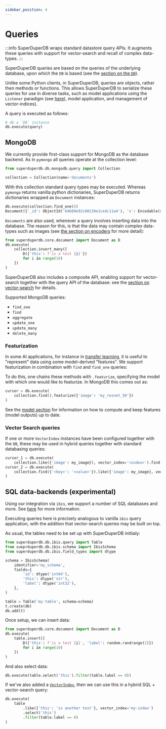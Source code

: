 ```yaml
---
sidebar_position: 4
---
```


# Queries

:::info
SuperDuperDB wraps standard datastore query APIs. It augments
these queries with support for vector-search and recall of complex data-types.
:::

SuperDuperDB queries are based on the queries of the underlying database, upon which the 
`DB` is based (see the [section on the `DB`](db)). 

Unlike some Python clients, in SuperDuperDB, queries are objects, rather then methods or functions.
This allows SuperDuperDB to serialize these queries for use in diverse tasks, such as model 
applications using the `Listener` paradigm (see [here](listeners)), model application, and management of vector-indices).

A query is executed as follows:

```python
# db a `DB` instance
db.execute(query)
```

## MongoDB

We currently provide first-class support for MongoDB as the database backend. As in `pymongo` all queries operate at the collection level:

```python
from superduperdb.db.mongodb.query import Collection

collection = Collection(name='documents')
```

With this collection standard query types may be executed. Whereas `pymongo` returns vanilla python dictionaries, SuperDuperDB returns dictionaries wrapped as `Document` instances:


```python
db.execute(collection.find_one())
Document({'_id': ObjectId('64b89e92c08139e1cedc11a4'), 'x': Encodable(x=tensor([ 0.2059,  0.5608,  ...]), encoder=Encoder(identifier='torch.float32[512]', decoder=<Artifact artifact=<superduperdb.encoders.torch.tensor.DecodeTensor object at 0x1785b5750> serializer=pickle>, encoder=<Artifact artifact=<superduperdb.encoders.torch.tensor.EncodeTensor object at 0x1786767d0> serializer=pickle>, shape=[512], version=0)), '_fold': 'train'})
```

`Documents` are also used, whenever a query involves inserting data into the database. The reason for this, 
is that the data may contain complex data-types such as images (see [the section on encoders](encoders) for more detail):

```python
from superduperdb.core.document import Document as D
db.execute(
    collection.insert_many([
        D({'this': f'is a test {i}'})
        for i in range(10)
    ])
)
```

SuperDuperDB also includes a composite API, enabling support for vector-search together with the query API of the database: see the [section on vector-search](/docs/docs/usage/vector_index) for details.

Supported MongoDB queries:

- `find_one`
- `find`
- `aggregate`
- `update_one`
- `update_many`
- `delete_many`

### Featurization

In some AI applications, for instance in [transfer learning](https://en.wikipedia.org/wiki/Transfer_learning), it is useful to "represent" data using some model-derived "features".
We support featurization in combination with `find` and `find_one` queries:

To do this, one chains these methods with `.featurize`, specifying the model with which one would like to featurize. In MongoDB this comes out as:

```python
cursor = db.execute(
    collection.find().featurize({'image': 'my_resnet_50'})
)
```

See the [model section](model) for information on how to compute and keep features (model outputs)
up to date.

### Vector Search queries

If one or more `VectorIndex` instances have been configured together with the `DB`, these 
may be used in hybrid queries together with standard databasing queries:

```python
cursor_1 = db.execute(
    collection.like({'image': my_image}), vector_index='<index>').find({'<key>': '<value>'})
cursor_2 = db.execute(
    collection.find({'<key>': '<value>'}).like({'image': my_image}, vector_index='<index>')
)
```

## SQL data-backends (experimental)

Using our integration via `ibis`, we support a number of SQL databases and more. See [here](db)
for more information.

Executing queries here is precisely analogous to vanilla `ibis` query application, 
with the addition that vector-search queries may be built on top.

As usual, the tables need to be set up with SuperDuperDB initiialy:

```python
from superduperdb.db.ibis.query import Table
from sueprduperdb.db.ibis.schema import IbisSchema
from superduperdb.db.ibis.field_types import dtype

schema = IbisSchema(
    identifier='my_schema',
    fields={
        'id': dtype('int64'),
        'this': dtype('str'),
        'label': dtype('int32'),
    },
)

table = Table('my-table', schema=schema)
t.create(db)
db.add(t)
```

Once setup, we can insert data:

```python
from superduperdb.core.document import Document as D
db.execute(
    table.insert([
        D({'this': f'is a test {i}', 'label': random.randrange(2)})
        for i in range(10)
    ])
)
```

And also select data:

```python
db.execute(table.select('this').filter(table.label == 0))
```

If we've also added a [`VectorIndex`](/docs/docs/usage/vector_index), then 
we can use this in a hybrid SQL + vector-search query:

```python
db.execute(
    table
        .like({'this': 'is another test'}, vector_index='my-index')
        .select('this')
        .filter(table.label == 0)
)
```


